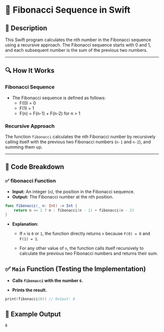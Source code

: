 # 📌 Fibonacci Sequence in Swift

## 🚀 Description
This Swift program calculates the nth number in the Fibonacci sequence using a recursive approach. The Fibonacci sequence starts with 0 and 1, and each subsequent number is the sum of the previous two numbers.

---

## 🔍 How It Works

### **Fibonacci Sequence**
- The Fibonacci sequence is defined as follows:
  - F(0) = 0
  - F(1) = 1
  - F(n) = F(n-1) + F(n-2) for n > 1

### **Recursive Approach**
The function `fibonacci` calculates the nth Fibonacci number by recursively calling itself with the previous two Fibonacci numbers (`n-1` and `n-2`), and summing them up.

---

## 📂 Code Breakdown

### ✅ **fibonacci Function**
- **Input:** An integer (`n`), the position in the Fibonacci sequence.
- **Output:** The Fibonacci number at the nth position.

```swift
func fibonacci(_ n: Int) -> Int {
    return n <= 1 ? n : fibonacci(n - 1) + fibonacci(n - 2)
}
```

- **Explanation:**

     - If `n` is `0` or `1`, the function directly returns `n` because `F(0) = 0` and `F(1) = 1`.

     - For any other value of `n`, the function calls itself recursively to calculate the previous two Fibonacci numbers and returns their sum.

## ✅ **`Main` Function (Testing the Implementation)**
- **Calls `fibonacci` with the number `6`.**

- **Prints the result.**

```swift
print(fibonacci(6)) // Output: 8
```
## 🎯 Example Output
```
8
```
